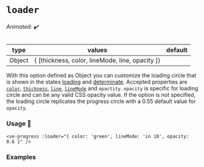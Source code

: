 # `loader`

###### Animated: ✔️

| type      | values | default |
| --------- | ------ | ------- |
| Object    | { [thickness, color, lineMode, line, opacity ]}  |

With this option defined as Object you can customize the loading circle that is shown in the states
[loading](#loading) and [determinate](#determinate). Accepted properties are [`color`](#color), [`thickness`](#thickness), [`line`](#line),
[`lineMode`](#linemode) and `opactity`. `opacity` is specific for loading circle and can be any valid CSS opacity value. 
If the option is not specified, the loading circle replicates the progress circle with a 0.55 default value for `opacity`.

### Usage 📜

```vue
<ve-progress :loader="{ color: 'green', lineMode: 'in 10', opacity: 0.6 }" />
```

### Examples

<example-container preselectedState="Determinate">
<template #default="{ loading, slider, noData, determinate }">
<v-e-p class="mr-2" 
    size="160" 
    :progress="50" 
    :loading="loading" 
    :no-data="noData" 
    :determinate="determinate"
    :loader="{ color: '#F08080' }"    
></v-e-p>
<v-e-p class="mr-2" 
    size="160" 
    :progress="50" 
    :loading="loading" 
    :no-data="noData" 
    :determinate="determinate"
    :loader="{ color: 'MediumPurple', lineMode: 'in 10', opacity: 1, thickness: 4 }"    
></v-e-p>
</template>
<template #code="{ loading, progress }">
<CodeGroup>
<CodeGroupItem >

```vue:no-v-pre
<template>
  <ve-progress 
    :progress="{{ progress }}" 
    :loader="{ color: '#F08080' }"
  />
  
  <ve-progress 
    :progress="{{ progress }}" 
    :loader="{ color: 'MediumPurple', lineMode: 'in 10', opacity: 1, thickness: 2 }"
  />
</template>
```

</CodeGroupItem>
</CodeGroup>
</template>
</example-container>

